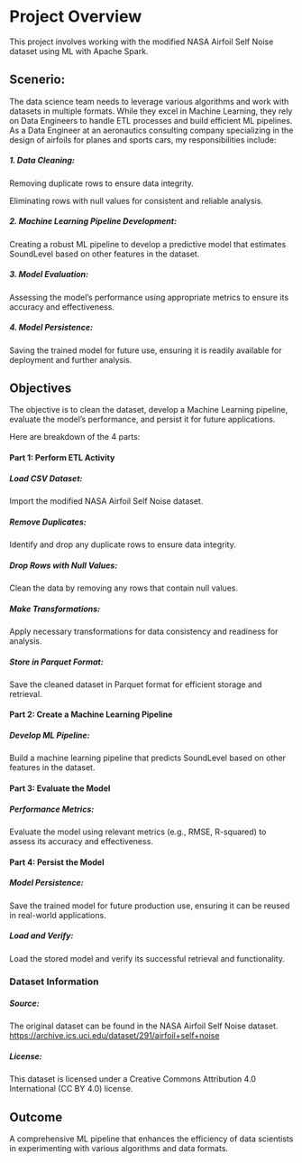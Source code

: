 # Project Overview
This project involves working with the modified NASA Airfoil Self Noise dataset using ML with Apache Spark. 

## Scenerio:

The data science team needs to leverage various algorithms and work with datasets in multiple formats. While they excel in Machine Learning, they rely on Data Engineers to handle ETL processes and build efficient ML pipelines.
As a Data Engineer at an aeronautics consulting company specializing in the design of airfoils for planes and sports cars, 
my responsibilities include:
##### 1. Data Cleaning:
   Removing duplicate rows to ensure data integrity.
  
   Eliminating rows with null values for consistent and reliable analysis.
##### 2. Machine Learning Pipeline Development:
  Creating a robust ML pipeline to develop a predictive model that estimates SoundLevel based on other features in the dataset.
##### 3. Model Evaluation:
  Assessing the model’s performance using appropriate metrics to ensure its accuracy and effectiveness.
##### 4. Model Persistence:
  Saving the trained model for future use, ensuring it is readily available for deployment and further analysis.

## Objectives
The objective is to clean the dataset, develop a Machine Learning pipeline, evaluate the model’s performance, and persist it for future applications.

Here are breakdown of the 4 parts:

#### Part 1: Perform ETL Activity

 ##### Load CSV Dataset: 
Import the modified NASA Airfoil Self Noise dataset.

 
 ##### Remove Duplicates: 
   Identify and drop any duplicate rows to ensure data integrity.
   
 
 ##### Drop Rows with Null Values: 
   Clean the data by removing any rows that contain null values.
   
 
 ##### Make Transformations: 
 Apply necessary transformations for data consistency and readiness for analysis.
 
 
 ##### Store in Parquet Format: 
 Save the cleaned dataset in Parquet format for efficient storage and retrieval.
 
#### Part 2: Create a Machine Learning Pipeline
##### Develop ML Pipeline: 
  Build a machine learning pipeline that predicts SoundLevel based on other features in the dataset.
  
#### Part 3: Evaluate the Model
##### Performance Metrics: 
  Evaluate the model using relevant metrics (e.g., RMSE, R-squared) to assess its accuracy and effectiveness.
  
#### Part 4: Persist the Model
##### Model Persistence: 
  Save the trained model for future production use, ensuring it can be reused in real-world applications.
  
##### Load and Verify: 
  Load the stored model and verify its successful retrieval and functionality.
  

### Dataset Information
##### Source: 
The original dataset can be found in the NASA Airfoil Self Noise dataset. https://archive.ics.uci.edu/dataset/291/airfoil+self+noise

##### License: 
This dataset is licensed under a Creative Commons Attribution 4.0 International (CC BY 4.0) license.


## Outcome
A comprehensive ML pipeline that enhances the efficiency of data scientists in experimenting with various algorithms and data formats.

